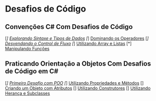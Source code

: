 # Desafios de Código

## Convenções C# Com Desafios de Código

[*] [Explorando Sintaxe e Tipos de Dados](/ExplorandoSintaxeETiposDeDados/Program.cs)
[*] [Dominando os Operadores](/DominandoOsOperadores/Program.cs)
[*] [Desvendando o Control de Fluxo](/DesvendadoOCOntroleDeFluxo/Program.cs)
[*] [Utilizando Array e Listas](/UtilizandoArrayEListas/Program.cs)
[*] [Manipulando Funções](/ManipulandoFuncoes/Program.cs)

## Praticando Orientação a Objetos Com Desafios de Código em C#

[*] [Primeiro Desafio com POO](/PrimeiroDesafioComPOO.sln)
[*] [Utilizando Propriedades e Métodos](/UtilizandoPropriedadesEMetodos/Program.cs)
[] [Criando um Objeto com Atributos](/CriandoUmObjetoComAtributos/Program.cs)
[] [Utilizando Construtores](/UtilizandoContrutores/Program.cs)
[] [Utilizando Herança e Subclasses](/UtilizandoHerancaESubclasses/Program.cs)
